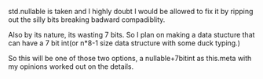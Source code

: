 std.nullable is taken and I highly doubt I would be allowed to fix it by ripping out the silly bits breaking badward compadiblity.

Also by its nature, its wasting 7 bits. So I plan on making a data stucture that can have a 7 bit int(or n*8-1 size data structure with some duck typing.)

So this will be one of those two options, a nullable+7bitint as this.meta with my opinions worked out on the details.

